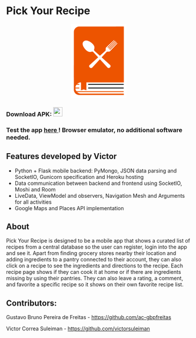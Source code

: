 # Pick Your Recipe

<p align="center"><img src="https://raw.githubusercontent.com/victorsuleiman/PickRecipe/master/Frontend/app/src/main/res/drawable/app_logo.png" width="150" height="200"></p>

### Download APK: <a href = "https://github.com/victorsuleiman/PickRecipe/blob/master/Release%20APK/app-release.apk"> <img src="https://pics.freeicons.io/uploads/icons/png/17433672311558096232-512.png" width="25" height="25"></a>

### Test the app <a href = "https://appetize.io/app/40euz6r81pvrvy84pw9c9ggfhc?device=nexus5&scale=75&orientation=portrait&osVersion=8.1"> here </a>! Browser emulator, no additional software needed.

## Features developed by Victor
* Python + Flask mobile backend: PyMongo, JSON data parsing and SocketIO, Gunicorn specification and Heroku hosting
* Data communication between backend and frontend using SocketIO, Moshi and Room
* LiveData, ViewModel and observers, Navigation Mesh and Arguments for all activities
* Google Maps and Places API implementation

## About
Pick Your Recipe is designed to be a mobile app that shows a curated list of recipes from a central database so the user can register, login into the app and see it.
Apart from finding grocery stores nearby their location and adding ingredients to a pantry connected to their account, they can also click on a recipe to see the ingredients and directions to the recipe. Each recipe page shows if they can cook it at home or if there are ingredients missing by using their pantries. They can also leave a rating, a comment, and favorite a specific recipe so it shows on their own favorite recipe list.

## Contributors:
Gustavo Bruno Pereira de Freitas - https://github.com/ac-gbpfreitas

Victor Correa Suleiman - https://github.com/victorsuleiman

